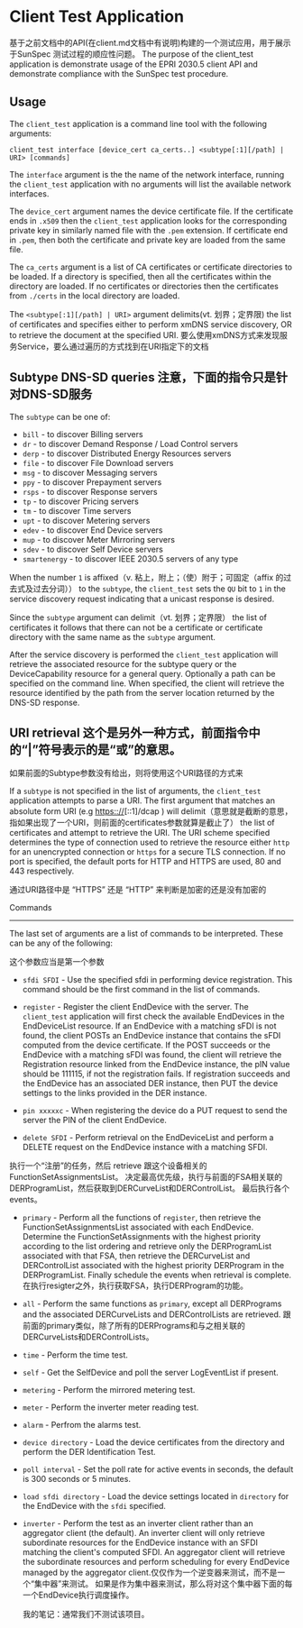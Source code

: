 Client Test Application
=======================
基于之前文档中的API(在client.md文档中有说明)构建的一个测试应用，用于展示于SunSpec 测试过程的顺应性问题。
The purpose of the client_test application is demonstrate usage of the EPRI
2030.5 client API and demonstrate compliance with the SunSpec test procedure.


Usage
-----

The `client_test` application is a command line tool with the following
arguments:

    client_test interface [device_cert ca_certs..] <subtype[:1][/path] | URI> [commands]

The `interface` argument is the the name of the network interface,
running the `client_test` application with no arguments will list the
available network interfaces.

The `device_cert` argument names the device certificate file. If the
certificate ends in `.x509` then the `client_test` application looks for the
corresponding private key in similarly named file with the `.pem` extension. If
certificate end in `.pem`, then both the certificate and private key are loaded
from the same file.

The `ca_certs` argument is a list of CA certificates or certificate
directories to be loaded. If a directory is specified, then all the
certificates within the directory are loaded. If no certificates or
directories then the certificates from `./certs` in the local directory
are loaded.

The `<subtype[:1][/path] | URI>` argument delimits(vt. 划界；定界限) the list of certificates and
specifies either to perform xmDNS service discovery, OR to retrieve the document at the specified URI.
要么使用xmDNS方式来发现服务Service，要么通过遍历的方式找到在URI指定下的文档

Subtype DNS-SD queries 注意，下面的指令只是针对DNS-SD服务
----------------------

The `subtype` can be one of:

-   `bill` - to discover Billing servers
-   `dr` - to discover Demand Response / Load Control servers
-   `derp` - to discover Distributed Energy Resources servers
-   `file` - to discover File Download servers
-   `msg` - to discover Messaging servers
-   `ppy` - to discover Prepayment servers
-   `rsps` - to discover Response servers
-   `tp` - to discover Pricing servers
-   `tm` - to discover Time servers
-   `upt` - to discover Metering servers
-   `edev` - to discover End Device servers
-   `mup` - to discover Meter Mirroring servers
-   `sdev` - to discover Self Device servers
-   `smartenergy` - to discover IEEE 2030.5 servers of any type

When the number `1` is affixed（v. 粘上，附上；（使）附于；可固定（affix 的过去式及过去分词）） to the `subtype`, 
the `client_test` sets the `QU` bit to `1` in the service discovery request indicating that a
unicast response is desired.

Since the `subtype` argument can delimit（vt. 划界；定界限） the list of certificates it
follows that there can not be a certificate or certificate directory
with the same name as the `subtype` argument.

After the service discovery is performed the `client_test` application
will retrieve the associated resource for the subtype query or the
DeviceCapability resource for a general query. Optionally a path can be
specified on the command line. When specified, the client will retrieve the
resource identified by the path from the server location returned by the DNS-SD
response.

URI retrieval 这个是另外一种方式，前面指令中的“|”符号表示的是“或”的意思。
-------------

如果前面的Subtype参数没有给出，则将使用这个URI路径的方式来

If a `subtype` is not specified in the list of arguments, the
`client_test` application attempts to parse a URI. The first argument
that matches an absolute form URI (e.g <https:://>\[::1\]/dcap ) will
delimit（意思就是截断的意思，指如果出现了一个URI，则前面的certificates参数就算是截止了） 
the list of certificates and attempt to retrieve the URI. The
URI scheme specified determines the type of connection used to retrieve
the resource either `http` for an unencrypted connection or `https` for
a secure TLS connection. If no port is specified, the default ports for
HTTP and HTTPS are used, 80 and 443 respectively.

通过URI路径中是 “HTTPS” 还是 “HTTP” 来判断是加密的还是没有加密的


Commands

--------

The last set of arguments are a list of commands to be interpreted.
These can be any of the following:

这个参数应当是第一个参数
-   `sfdi SFDI` - Use the specified sfdi in performing device registration.
This command should be the first command in the list of commands.


-   `register` - Register the client EndDevice with the server. The
`client_test` application will first check the available EndDevices in
the EndDeviceList resource. If an EndDevice with a matching sFDI is not
found, the client POSTs an EndDevice instance that contains the sFDI
computed from the device certificate. If the POST succeeds or the
EndDevice with a matching sFDI was found, the client will retrieve the
Registration resource linked from the EndDevice instance, the pIN value
should be 111115, if not the registration fails. If registration
succeeds and the EndDevice has an associated DER instance, then PUT the
device settings to the links provided in the DER instance.

-   `pin xxxxxc` - When registering the device do a PUT request to send the
    server the PIN of the client EndDevice.

-   `delete SFDI` - Perform retrieval on the EndDeviceList and perform a DELETE
    request on the EndDevice instance with a matching SFDI.

执行一个“注册”的任务，然后 retrieve 跟这个设备相关的FunctionSetAssignmentsList。
决定最高优先级，执行与前面的FSA相关联的DERProgramList，然后获取到DERCurveList和DERControlList。
最后执行各个events。

-   `primary` - Perform all the functions of `register`, then retrieve the
FunctionSetAssignmentsList associated with each EndDevice. Determine the
FunctionSetAssignments with the highest priority according to the list
ordering and retrieve only the DERProgramList associated with that FSA,
then retrieve the DERCurveList and DERControlList associated with the
highest priority DERProgram in the DERProgramList. Finally schedule the
events when retrieval is complete.
在执行resigter之外，执行获取FSA，执行DERProgram的功能。

-   `all` - Perform the same functions as `primary`, except all DERPrograms
and the associated DERCurveLists and DERControlLists are retrieved.
跟前面的primary类似，除了所有的DERPrograms和与之相关联的DERCurveLists和DERControlLists。

-   `time` - Perform the time test.

-   `self` - Get the SelfDevice and poll the server LogEventList if present.

-   `metering` - Perform the mirrored metering test.

-   `meter` - Perform the inverter meter reading test.

-   `alarm` - Perfrom the alarms test.

-   `device directory` - Load the device certificates from the directory and
    perform the DER Identification Test.

-   `poll interval` - Set the poll rate for active events in seconds, the
    default is 300 seconds or 5 minutes.

-   `load sfdi directory` - Load the device settings located in `directory`
    for the EndDevice with the `sfdi` specified.

-   `inverter` - Perform the test as an inverter client rather than an
    aggregator client (the default). An inverter client will only retrieve
    subordinate resources for the EndDevice instance with an SFDI matching the
    client's computed SFDI. An aggregator client will retrieve the subordinate
    resources and perform scheduling for every EndDevice managed by the
    aggregator client.仅仅作为一个逆变器来测试，而不是一个“集中器”来测试。
    如果是作为集中器来测试，那么将对这个集中器下面的每一个EndDevice执行调度操作。

    我的笔记：通常我们不测试该项目。

